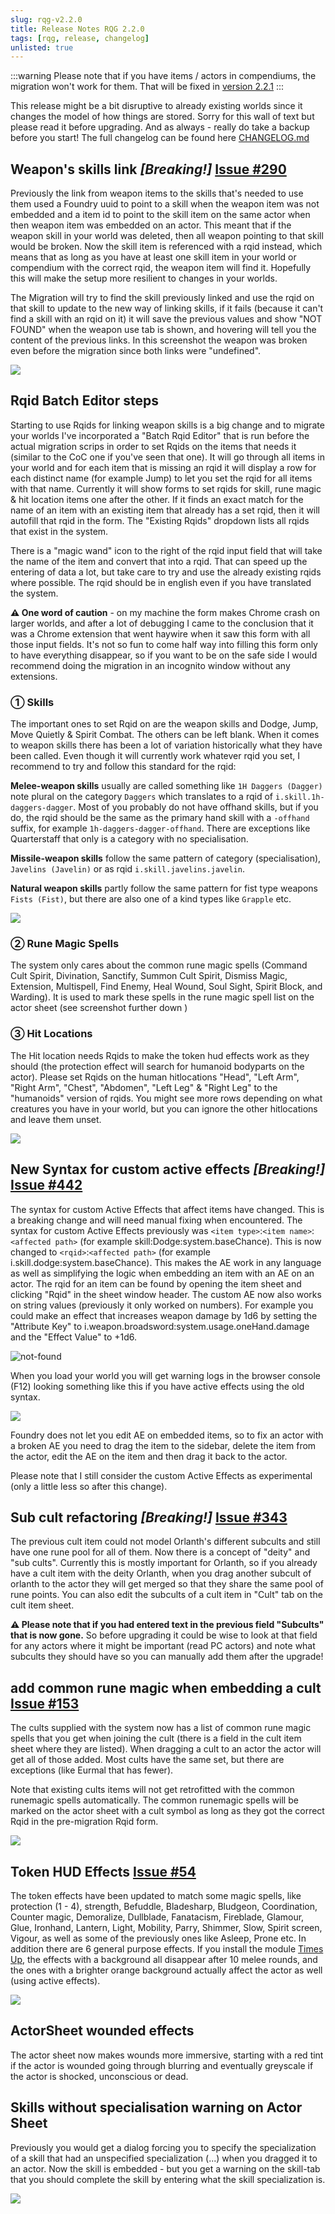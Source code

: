 ```yaml
---
slug: rqg-v2.2.0
title: Release Notes RQG 2.2.0
tags: [rqg, release, changelog]
unlisted: true
---
```

:::warning
Please note that if you have items / actors in compendiums, the migration won't work for them. That will be fixed in [version 2.2.1](rqg-v2.2.1)
:::

This release might be a bit disruptive to already existing worlds since it changes the model of how things are stored. Sorry for this wall of text but please read it before upgrading.  And as always - really do take a backup before you start! The full changelog can be found here [CHANGELOG.md](https://github.com/sun-dragon-cult/fvtt-system-rqg/blob/main/CHANGELOG.md)

## Weapon's skills link   _[Breaking!]_ [Issue #290](https://github.com/sun-dragon-cult/fvtt-system-rqg/issues/290)

Previously the link from weapon items to the skills that's needed to use them used a Foundry uuid to point to a skill when the weapon item was not embedded and a item id to point to the skill item on the same actor when then weapon item was embedded on an actor. This meant that if the weapon skill in your world was deleted, then all weapon pointing to that skill would be broken. Now the skill item is referenced with a rqid instead, which means that as long as you have at least one skill item in your world or compendium with the correct rqid, the weapon item will find it. Hopefully this will make the setup more resilient to changes in your worlds.

The Migration will try to find the skill previously linked and use the rqid on that skill to update to the new way of linking skills, if it fails (because it can't find a skill with an rqid on it) it will save the previous values and show "NOT FOUND" when the weapon use tab is shown, and hovering will tell you the content of the previous links. In this screenshot the weapon was broken even before the migration since both links were "undefined".

![](not-found-weapon-skill-link.png)

## Rqid Batch Editor steps
Starting to use Rqids for linking weapon skills is a big change and to migrate your worlds I've incorporated a "Batch Rqid Editor" that is run before the actual migration scrips in order to set Rqids on the items that needs it (similar to the CoC one if you've seen that one). It will go through all items in your world and for each item that is missing an rqid it will display a row for each distinct name (for example Jump) to let you set the rqid for all items with that name. Currently it will show forms to set rqids for skill, rune magic & hit location items one after the other. If it finds an exact match for the name of an item with an existing item that already has a set rqid, then it will autofill that rqid in the form. The "Existing Rqids" dropdown lists all rqids that exist in the system.

There is a "magic wand" icon to the right of the rqid input field that will take the name of the item and convert that into a rqid. That can speed up the entering of data a lot, but take care to try and use the already existing rqids where possible. The rqid should be in english even if you have translated the system.

**⚠ One word of caution** - on my machine the form makes Chrome crash on larger worlds, and after a lot of debugging I came to the conclusion that it was a Chrome extension that went haywire when it saw this form with all those input fields. It's not so fun to come half way into filling this form only to have everything disappear, so if you want to be on the safe side I would recommend doing the migration in an incognito window without any extensions.

### ① Skills
The important ones to set Rqid on are the weapon skills and Dodge, Jump, Move Quietly & Spirit Combat. The others can be left blank. When it comes to weapon skills there has been a lot of variation historically what they have been called. Even though it will currently work whatever rqid you set, I recommend to try and follow this standard for the rqid:

**Melee-weapon skills** usually are called something like `1H Daggers (Dagger)` note plural on the category `Daggers` which translates to a rqid of `i.skill.1h-daggers-dagger`. Most of you probably do not have offhand skills, but if you do, the rqid should be the same as the primary hand skill with a `-offhand` suffix, for example `1h-daggers-dagger-offhand`. There are exceptions like Quarterstaff that only is a category with no specialisation.

**Missile-weapon skills** follow the same pattern of category (specialisation), `Javelins (Javelin)` or as rqid `i.skill.javelins.javelin`.

**Natural weapon skills** partly follow the same pattern for fist type weapons `Fists (Fist)`, but there are also one of a kind types like `Grapple` etc.

![](weapon-skill-rqids.png)

### ② Rune Magic Spells
The system only cares about the common rune magic spells (Command Cult Spirit, Divination, Sanctify, Summon Cult Spirit, Dismiss Magic, Extension, Multispell, Find Enemy, Heal Wound, Soul Sight, Spirit Block, and Warding). It is used to mark these spells in the rune magic spell list on the actor sheet (see screenshot further down )

### ③ Hit Locations
The Hit location needs Rqids to make the token hud effects work as they should (the protection effect will search for humanoid bodyparts on the actor). Please set Rqids on the human hitlocations "Head", "Left Arm", "Right Arm", "Chest", "Abdomen", "Left Leg" & "Right Leg" to the "humanoids" version of rqids. You might see more rows depending on what creatures you have in your world, but you can ignore the other hitlocations and leave them unset.

![](hit-location-rqids.png)

## New Syntax for custom active effects _[Breaking!]_ [Issue #442](https://github.com/sun-dragon-cult/fvtt-system-rqg/issues/442)

The syntax for custom Active Effects that affect items have changed. This is a breaking change and will need manual fixing when encountered. The syntax for custom Active Effects previously was `<item type>`:`<item name>`:`<affected path>` (for example skill:Dodge:system.baseChance). This is now changed to `<rqid>`:`<affected path>` (for example i.skill.dodge:system.baseChance). This makes the AE work in any language as well as simplifying the logic when embedding an item with an AE on an actor.  The rqid for an item can be found by opening the item sheet and clicking "Rqid" in the sheet window header.
The custom AE now also works on string values (previously it only worked on numbers). For example you could make an effect that increases weapon damage by 1d6 by setting the "Attribute Key" to i.weapon.broadsword:system.usage.oneHand.damage and the "Effect Value" to +1d6.

![not-found](string-active-effect.png)

When you load your world you will get warning logs in the browser console (F12) looking something like  this if you have active effects using the old syntax.

![](old-ae-warning.png)

Foundry does not let you edit AE on embedded items, so to fix an actor with a broken AE you need to drag the item to the sidebar, delete the item from the actor, edit the AE on the item and then drag it back to the actor.

Please note that I still consider the custom Active Effects as experimental (only a little less so after this change).

## Sub cult refactoring _[Breaking!]_ [Issue #343](https://github.com/sun-dragon-cult/fvtt-system-rqg/issues/343)

The previous cult item could not model Orlanth's different subcults and still have one rune pool for all of them. Now there is a concept of "deity" and "sub cults". Currently this is mostly important for Orlanth, so if you already have a cult item with the deity Orlanth, when you drag another subcult of orlanth to the actor they will get merged so that they share the same pool of rune points. You can also edit the subcults of a cult item in "Cult" tab on the cult item sheet.

**⚠ Please note that if you had entered text in the previous field "Subcults" that is now gone.** So before upgrading it could be wise to look at that field for any actors where it might be important (read PC actors) and note what subcults they should have so you can manually add them after the upgrade!


## add common rune magic when embedding a cult [Issue #153](https://github.com/sun-dragon-cult/fvtt-system-rqg/issues/153)
The  cults supplied with the system now has a list of common rune magic spells that you get when joining the cult (there is a field in the cult item sheet where they are listed). When dragging a cult to an actor the actor will get all of those added.  Most cults have the same set, but there are exceptions (like Eurmal that has fewer).

Note that existing cults items will not get retrofitted with the common runemagic spells automatically. The common runemagic spells will be marked on the actor sheet with a cult symbol as long as they got the correct Rqid in the pre-migration Rqid form.

![](common-rune-magic-marks.png)

## Token HUD Effects [Issue #54](https://github.com/sun-dragon-cult/fvtt-system-rqg/issues/54)

The token effects have been updated to match some magic spells, like protection (1 - 4), strength, Befuddle, Bladesharp, Bludgeon, Coordination, Counter magic, Demoralize, Dullblade, Fanatacism, Fireblade, Glamour, Glue, Ironhand, Lantern, Light, Mobility, Parry, Shimmer, Slow, Spirit screen, Vigour, as well as some of the previously ones like Asleep, Prone etc. In addition there are 6 general purpose effects. If you install the module [Times Up](https://foundryvtt.com/packages/times-up), the effects with a background all disappear after 10 melee rounds, and the ones with a brighter orange background actually affect the actor as well (using active effects).

![](token-effects.png)

## ActorSheet wounded effects
The actor sheet now makes wounds more immersive, starting with a red tint if the actor is wounded going through blurring and eventually greyscale if the actor is shocked, unconscious or dead.

## Skills without specialisation warning on Actor Sheet
Previously you would get a dialog forcing you to specify the specialization of a skill that had an unspecified specialization (...) when you dragged it to an actor. Now the skill is embedded - but you get a warning on the skill-tab that you should complete the skill by entering what the skill specialization is.

![](skill-specialization-warning.png)
